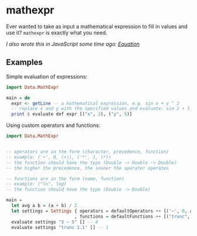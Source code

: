 mathexpr
========
Ever wanted to take as input a mathematical expression to fill in values and use it? `mathexpr` is exactly what you need.

_I also wrote this in JavaScript some time ago: [Equation](https://github.com/mdibaiee/Equation)_

Examples
--------
Simple evaluation of expressions:

```haskell
import Data.MathExpr

main = do
  expr <- getLine -- a mathematical expression, e.g. sin x + y ^ 2
  -- replace x and y with the specified values and evaluate: sin 2 + 5 ^ 2 = 25.909..
  print $ evaluate def expr [("x", 2), ("y", 5)]
```

Using custom operators and functions:

```haskell
import Data.MathExpr


-- operators are in the form (character, precedence, function)
-- example: ('+', 0, (+)), ('*', 1, (*))
-- the function should have the type (Double -> Double -> Double)
-- the higher the precedence, the sooner the operator operates

-- functions are in the form (name, function)
-- example: ("ln", log)
-- the function should have the type (Double -> Double)

main =
  let avg a b = (a + b) / 2
  let settings = Settings { operators = defaultOperators ++ [('~', 0, avg)]
                          , functions = defaultFunctions ++ [("trunc", fromIntegral . truncate)]
  evaluate settings "3 ~ 5" [] -- 4
  evaluate settings "trunc 1.1" [] -- 1
```
